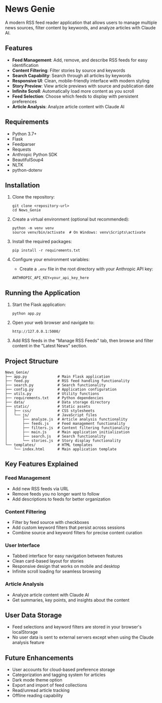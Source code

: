 # News Genie

A modern RSS feed reader application that allows users to manage multiple news sources, filter content by keywords, and analyze articles with Claude AI.

## Features

- **Feed Management**: Add, remove, and describe RSS feeds for easy identification
- **Content Filtering**: Filter stories by source and keywords
- **Search Capability**: Search through all articles by keywords
- **Responsive UI**: Clean, mobile-friendly interface with modern styling
- **Story Preview**: View article previews with source and publication date
- **Infinite Scroll**: Automatically load more content as you scroll
- **Feed Selection**: Choose which feeds to display with persistent preferences
- **Article Analysis**: Analyze article content with Claude AI

## Requirements

- Python 3.7+
- Flask
- Feedparser
- Requests
- Anthropic Python SDK
- BeautifulSoup4
- NLTK
- python-dotenv

## Installation

1. Clone the repository:
   ```
   git clone <repository-url>
   cd News_Genie
   ```

2. Create a virtual environment (optional but recommended):
   ```
   python -m venv venv
   source venv/bin/activate  # On Windows: venv\Scripts\activate
   ```

3. Install the required packages:
   ```
   pip install -r requirements.txt
   ```

4. Configure your environment variables:
   - Create a `.env` file in the root directory with your Anthropic API key:
   ```
   ANTHROPIC_API_KEY=your_api_key_here
   ```

## Running the Application

1. Start the Flask application:
   ```
   python app.py
   ```

2. Open your web browser and navigate to:
   ```
   http://127.0.0.1:5000/
   ```

3. Add RSS feeds in the "Manage RSS Feeds" tab, then browse and filter content in the "Latest News" section.

## Project Structure

```
News_Genie/
├── app.py              # Main Flask application
├── feed.py             # RSS feed handling functionality
├── search.py           # Search functionality
├── config.py           # Application configuration
├── utils.py            # Utility functions
├── requirements.txt    # Python dependencies
├── data/               # Data storage directory
├── static/             # Static assets
│   ├── css/            # CSS stylesheets
│   └── js/             # JavaScript files
│       ├── analyze.js  # Article analysis functionality
│       ├── feeds.js    # Feed management functionality
│       ├── filters.js  # Content filtering functionality
│       ├── main.js     # Main application initialization
│       ├── search.js   # Search functionality
│       └── stories.js  # Story display functionality
└── templates/          # HTML templates
    └── index.html      # Main application template
```

## Key Features Explained

### Feed Management
- Add new RSS feeds via URL
- Remove feeds you no longer want to follow
- Add descriptions to feeds for better organization

### Content Filtering
- Filter by feed source with checkboxes
- Add custom keyword filters that persist across sessions
- Combine source and keyword filters for precise content curation

### User Interface
- Tabbed interface for easy navigation between features
- Clean card-based layout for stories
- Responsive design that works on mobile and desktop
- Infinite scroll loading for seamless browsing

### Article Analysis
- Analyze article content with Claude AI
- Get summaries, key points, and insights about the content

## User Data Storage

- Feed selections and keyword filters are stored in your browser's localStorage
- No user data is sent to external servers except when using the Claude analysis feature

## Future Enhancements

- User accounts for cloud-based preference storage
- Categorization and tagging system for articles
- Dark mode theme option
- Export and import of feed collections
- Read/unread article tracking
- Offline reading capability
